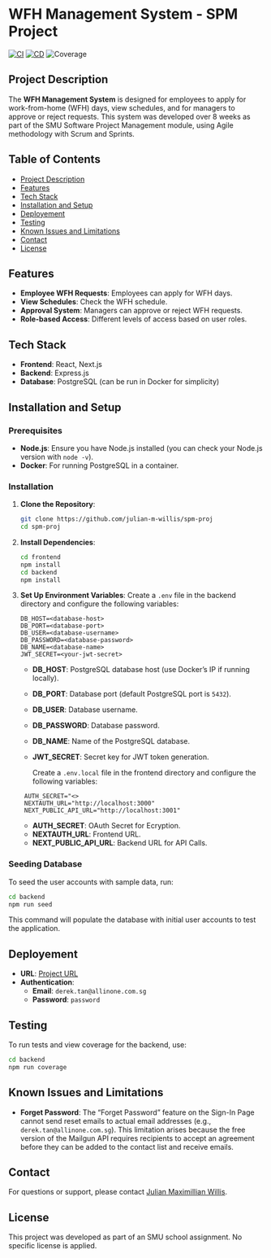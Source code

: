 # WFH Management System - SPM Project

[![CI](https://github.com/julian-m-willis/spm-proj/actions/workflows/ci.yml/badge.svg)](https://github.com/julian-m-willis/spm-proj/actions/workflows/ci.yml)
[![CD](https://github.com/julian-m-willis/spm-proj/actions/workflows/cd.yml/badge.svg)](https://github.com/julian-m-willis/spm-proj/actions/workflows/cd.yml)
![Coverage](https://img.shields.io/badge/coverage-97.34%25-brightgreen)


## Project Description
The **WFH Management System** is designed for employees to apply for work-from-home (WFH) days, view schedules, and for managers to approve or reject requests. This system was developed over 8 weeks as part of the SMU Software Project Management module, using Agile methodology with Scrum and Sprints.

## Table of Contents
- [Project Description](#project-description)
- [Features](#features)
- [Tech Stack](#tech-stack)
- [Installation and Setup](#installation-and-setup)
- [Deployement](#deployement)
- [Testing](#testing)
- [Known Issues and Limitations](#known-issues-and-limitations)
- [Contact](#contact)
- [License](#license)

## Features
- **Employee WFH Requests**: Employees can apply for WFH days.
- **View Schedules**: Check the WFH schedule.
- **Approval System**: Managers can approve or reject WFH requests.
- **Role-based Access**: Different levels of access based on user roles.

## Tech Stack
- **Frontend**: React, Next.js
- **Backend**: Express.js
- **Database**: PostgreSQL (can be run in Docker for simplicity)

## Installation and Setup
### Prerequisites
- **Node.js**: Ensure you have Node.js installed (you can check your Node.js version with `node -v`).
- **Docker**: For running PostgreSQL in a container.

### Installation
1. **Clone the Repository**:
   ```bash
   git clone https://github.com/julian-m-willis/spm-proj
   cd spm-proj
   ```
2. **Install Dependencies**:
   ```bash
   cd frontend
   npm install
   cd backend
   npm install
   ```
3. **Set Up Environment Variables**:
   Create a `.env` file in the backend directory and configure the following variables:

   ```dotenv
   DB_HOST=<database-host>
   DB_PORT=<database-port>
   DB_USER=<database-username>
   DB_PASSWORD=<database-password>
   DB_NAME=<database-name>
   JWT_SECRET=<your-jwt-secret>
   ```

   - **DB_HOST**: PostgreSQL database host (use Docker’s IP if running locally).
   - **DB_PORT**: Database port (default PostgreSQL port is `5432`).
   - **DB_USER**: Database username.
   - **DB_PASSWORD**: Database password.
   - **DB_NAME**: Name of the PostgreSQL database.
   - **JWT_SECRET**: Secret key for JWT token generation.
  
      Create a `.env.local` file in the frontend directory and configure the following variables:

   ```dotenv
    AUTH_SECRET="<>
    NEXTAUTH_URL="http://localhost:3000"
    NEXT_PUBLIC_API_URL="http://localhost:3001"
   ```

   - **AUTH_SECRET**: OAuth Secret for Ecryption.
   - **NEXTAUTH_URL**: Frontend URL.
   - **NEXT_PUBLIC_API_URL**: Backend URL for API Calls.

### Seeding Database
To seed the user accounts with sample data, run:
```bash
cd backend
npm run seed
```

This command will populate the database with initial user accounts to test the application.

## Deployement
- **URL**: [Project URL](http://3.106.143.66/)
- **Authentication**:
  - **Email**: `derek.tan@allinone.com.sg`
  - **Password**: `password`

## Testing
To run tests and view coverage for the backend, use:
```bash
cd backend
npm run coverage
```

## Known Issues and Limitations
- **Forget Password**: The “Forget Password” feature on the Sign-In Page cannot send reset emails to actual email addresses (e.g., `derek.tan@allinone.com.sg`). This limitation arises because the free version of the Mailgun API requires recipients to accept an agreement before they can be added to the contact list and receive emails.

## Contact
For questions or support, please contact [Julian Maximillian Willis](mailto:jmwillis.2022@business.smu.edu.sg).

## License
This project was developed as part of an SMU school assignment. No specific license is applied.
